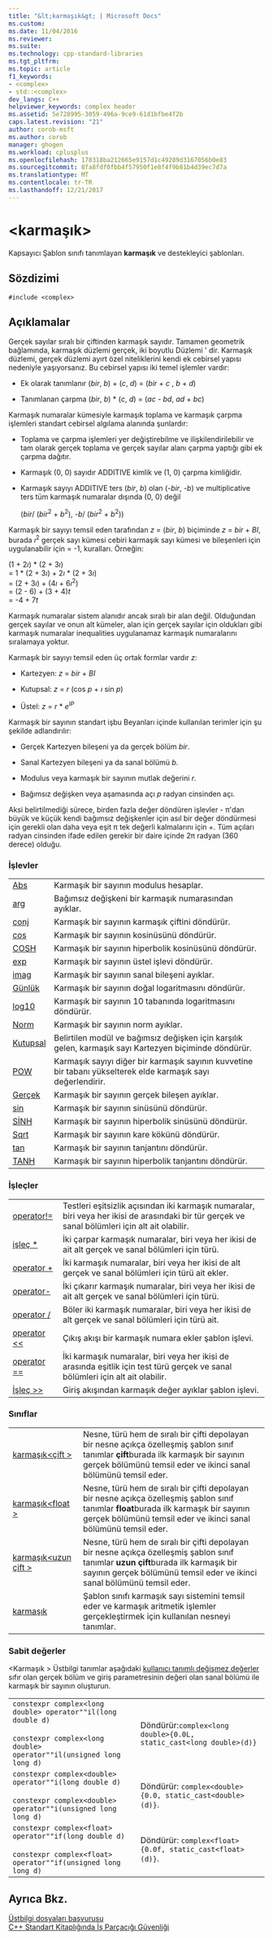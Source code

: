 ```yaml
---
title: "&lt;karmaşık&gt; | Microsoft Docs"
ms.custom: 
ms.date: 11/04/2016
ms.reviewer: 
ms.suite: 
ms.technology: cpp-standard-libraries
ms.tgt_pltfrm: 
ms.topic: article
f1_keywords:
- <complex>
- std::<complex>
dev_langs: C++
helpviewer_keywords: complex header
ms.assetid: 5e728995-3059-496a-9ce9-61d1bfbe4f2b
caps.latest.revision: "21"
author: corob-msft
ms.author: corob
manager: ghogen
ms.workload: cplusplus
ms.openlocfilehash: 178318ba212665e9157d1c49289d3167056b0e83
ms.sourcegitcommit: 8fa8fdf0fbb4f57950f1e8f4f9b81b4d39ec7d7a
ms.translationtype: MT
ms.contentlocale: tr-TR
ms.lasthandoff: 12/21/2017
---
```

# <a name="ltcomplexgt"></a>&lt;karmaşık&gt;
Kapsayıcı Şablon sınıfı tanımlayan **karmaşık** ve destekleyici şablonları.  
  
## <a name="syntax"></a>Sözdizimi  
  
```  
#include <complex>  
```  
  
## <a name="remarks"></a>Açıklamalar  
 Gerçek sayılar sıralı bir çiftinden karmaşık sayıdır. Tamamen geometrik bağlamında, karmaşık düzlemi gerçek, iki boyutlu Düzlemi ' dir. Karmaşık düzlemi, gerçek düzlemi ayırt özel niteliklerini kendi ek cebirsel yapısı nedeniyle yaşıyorsanız. Bu cebirsel yapısı iki temel işlemler vardır:  
  
-   Ek olarak tanımlanır (*bir*, *b*) + (*c*, *d*) = (*bir* + *c* , *b* + *d*)  
  
-   Tanımlanan çarpma (*bir*, *b*) \* (*c*, *d*) = (*ac*  -  *bd*, *ad* + *bc*)  
  
 Karmaşık numaralar kümesiyle karmaşık toplama ve karmaşık çarpma işlemleri standart cebirsel algılama alanında şunlardır:  
  
-   Toplama ve çarpma işlemleri yer değiştirebilme ve ilişkilendirilebilir ve tam olarak gerçek toplama ve gerçek sayılar alanı çarpma yaptığı gibi ek çarpma dağıtır.  
  
-   Karmaşık (0, 0) sayıdır ADDITIVE kimlik ve (1, 0) çarpma kimliğidir.  
  
-   Karmaşık sayıyı ADDITIVE ters (*bir*, *b*) olan (-*bir*, -*b*) ve multiplicative ters tüm karmaşık numaralar dışında (0, 0) değil  
  
     (*bir*/ (*bir*<sup>2</sup> + *b*<sup>2</sup>), -*b*/ (*bir*<sup>2</sup> + *b*<sup>2</sup>))  
  
 Karmaşık bir sayıyı temsil eden tarafından *z* = (*bir*, *b*) biçiminde *z* = *bir*  +  *BI*, burada *ı*<sup>2</sup> gerçek sayı kümesi cebiri karmaşık sayı kümesi ve bileşenleri için uygulanabilir için = -1, kuralları. Örneğin:  
  
  (1 + 2*ı*) \* (2 + 3*ı*)  
  = 1 \* (2 + 3*ı*) + 2*ı* \* (2 + 3*ı*)  
  = (2 + 3*ı*) + (4*ı* + 6*ı*<sup>2</sup>)  
  = (2 - 6) + (3 + 4)*t*  
  = -4 + 7*t*  
  
 Karmaşık numaralar sistem alanıdır ancak sıralı bir alan değil. Olduğundan gerçek sayılar ve onun alt kümeler, alan için gerçek sayılar için oldukları gibi karmaşık numaralar inequalities uygulanamaz karmaşık numaralarını sıralamaya yoktur.  
  
 Karmaşık bir sayıyı temsil eden üç ortak formlar vardır *z*:  
  
-   Kartezyen: *z* = *bir* + *BI*  
  
-   Kutupsal: *z* = *r* (cos *p* + *ı* sin *p*)  
  
-   Üstel: *z* = *r* \* *e*<sup>*IP*</sup>  
  
 Karmaşık bir sayının standart işbu Beyanları içinde kullanılan terimler için şu şekilde adlandırılır:  
  
-   Gerçek Kartezyen bileşeni ya da gerçek bölüm *bir*.  
  
-   Sanal Kartezyen bileşeni ya da sanal bölümü *b*.  
  
-   Modulus veya karmaşık bir sayının mutlak değerini *r*.  
  
-   Bağımsız değişken veya aşamasında açı *p* radyan cinsinden açı.  
  
 Aksi belirtilmediği sürece, birden fazla değer döndüren işlevler - π'dan büyük ve küçük kendi bağımsız değişkenler için asıl bir değer döndürmesi için gerekli olan daha veya eşit π tek değerli kalmalarını için +. Tüm açıları radyan cinsinden ifade edilen gerekir bir daire içinde 2π radyan (360 derece) olduğu.  
  
### <a name="functions"></a>İşlevler  
  
|||  
|-|-|  
|[Abs](../standard-library/complex-functions.md#abs)|Karmaşık bir sayının modulus hesaplar.|  
|[arg](../standard-library/complex-functions.md#arg)|Bağımsız değişkeni bir karmaşık numarasından ayıklar.|  
|[conj](../standard-library/complex-functions.md#conj)|Karmaşık bir sayının karmaşık çiftini döndürür.|  
|[cos](../standard-library/complex-functions.md#cos)|Karmaşık bir sayının kosinüsünü döndürür.|  
|[COSH](../standard-library/complex-functions.md#cosh)|Karmaşık bir sayının hiperbolik kosinüsünü döndürür.|  
|[exp](../standard-library/complex-functions.md#exp)|Karmaşık bir sayının üstel işlevi döndürür.|  
|[imag](../standard-library/complex-functions.md#imag)|Karmaşık bir sayının sanal bileşeni ayıklar.|  
|[Günlük](../standard-library/complex-functions.md#log)|Karmaşık bir sayının doğal logaritmasını döndürür.|  
|[log10](../standard-library/complex-functions.md#log10)|Karmaşık bir sayının 10 tabanında logaritmasını döndürür.|  
|[Norm](../standard-library/complex-functions.md#norm)|Karmaşık bir sayının norm ayıklar.|  
|[Kutupsal](../standard-library/complex-functions.md#polar)|Belirtilen modül ve bağımsız değişken için karşılık gelen, karmaşık sayı Kartezyen biçiminde döndürür.|  
|[POW](../standard-library/complex-functions.md#pow)|Karmaşık sayıyı diğer bir karmaşık sayının kuvvetine bir tabanı yükselterek elde karmaşık sayı değerlendirir.|  
|[Gerçek](../standard-library/complex-functions.md#real)|Karmaşık bir sayının gerçek bileşen ayıklar.|  
|[sin](../standard-library/complex-functions.md#sin)|Karmaşık bir sayının sinüsünü döndürür.|  
|[SİNH](../standard-library/complex-functions.md#sinh)|Karmaşık bir sayının hiperbolik sinüsünü döndürür.|  
|[Sqrt](../standard-library/complex-functions.md#sqrt)|Karmaşık bir sayının kare kökünü döndürür.|  
|[tan](../standard-library/complex-functions.md#tan)|Karmaşık bir sayının tanjantını döndürür.|  
|[TANH](../standard-library/complex-functions.md#tanh)|Karmaşık bir sayının hiperbolik tanjantını döndürür.|  
  
### <a name="operators"></a>İşleçler  
  
|||  
|-|-|  
|[operator!=](../standard-library/complex-operators.md#op_neq)|Testleri eşitsizlik açısından iki karmaşık numaralar, biri veya her ikisi de arasındaki bir tür gerçek ve sanal bölümleri için alt ait olabilir.|  
|[işleç *](../standard-library/complex-operators.md#op_star)|İki çarpar karmaşık numaralar, biri veya her ikisi de ait alt gerçek ve sanal bölümleri için türü.|  
|[operator +](../standard-library/complex-operators.md#op_add)|İki karmaşık numaralar, biri veya her ikisi de alt gerçek ve sanal bölümleri için türü ait ekler.|  
|[operator-](../standard-library/complex-operators.md#operator-)|İki çıkarır karmaşık numaralar, biri veya her ikisi de ait alt gerçek ve sanal bölümleri için türü.|  
|[operator /](../standard-library/complex-operators.md#op_div)|Böler iki karmaşık numaralar, biri veya her ikisi de alt gerçek ve sanal bölümleri için türü ait.|  
|[operator <\<](../standard-library/complex-operators.md#op_lt_lt)|Çıkış akışı bir karmaşık numara ekler şablon işlevi.|  
|[operator ==](../standard-library/complex-operators.md#op_eq_eq)|İki karmaşık numaralar, biri veya her ikisi de arasında eşitlik için test türü gerçek ve sanal bölümleri için alt ait olabilir.|  
|[İşleç >>](../standard-library/complex-operators.md#op_gt_gt)|Giriş akışından karmaşık değer ayıklar şablon işlevi.|  
  
### <a name="classes"></a>Sınıflar  
  
|||  
|-|-|  
|[karmaşık\<çift >](../standard-library/complex-double.md)|Nesne, türü hem de sıralı bir çifti depolayan bir nesne açıkça özelleşmiş şablon sınıf tanımlar **çift**burada ilk karmaşık bir sayının gerçek bölümünü temsil eder ve ikinci sanal bölümünü temsil eder.|  
|[karmaşık\<float >](../standard-library/complex-float.md)|Nesne, türü hem de sıralı bir çifti depolayan bir nesne açıkça özelleşmiş şablon sınıf tanımlar **float**burada ilk karmaşık bir sayının gerçek bölümünü temsil eder ve ikinci sanal bölümünü temsil eder.|  
|[karmaşık\<uzun çift >](../standard-library/complex-long-double.md)|Nesne, türü hem de sıralı bir çifti depolayan bir nesne açıkça özelleşmiş şablon sınıf tanımlar **uzun çift**burada ilk karmaşık bir sayının gerçek bölümünü temsil eder ve ikinci sanal bölümünü temsil eder.|  
|[karmaşık](../standard-library/complex-class.md)|Şablon sınıfı karmaşık sayı sistemini temsil eder ve karmaşık aritmetik işlemler gerçekleştirmek için kullanılan nesneyi tanımlar.|  
  
### <a name="literals"></a>Sabit değerler  
 \<Karmaşık > Üstbilgi tanımlar aşağıdaki [kullanıcı tanımlı değişmez değerler](../cpp/user-defined-literals-cpp.md) sıfır olan gerçek bölüm ve giriş parametresinin değeri olan sanal bölümü ile karmaşık bir sayının oluşturun.  
  
|||  
|-|-|  
|`constexpr complex<long double> operator""il(long double d)`<br /><br /> `constexpr complex<long double> operator""il(unsigned long long d)`|Döndürür:`complex<long double>{0.0L, static_cast<long double>(d)}`|  
|`constexpr complex<double> operator""i(long double d)`<br /><br /> `constexpr complex<double> operator""i(unsigned long long d)`|Döndürür: `complex<double>{0.0, static_cast<double>(d)}`.|  
|`constexpr complex<float> operator""if(long double d)`<br /><br /> `constexpr complex<float> operator""if(unsigned long long d)`|Döndürür: `complex<float>{0.0f, static_cast<float>(d)}`.|  
  
## <a name="see-also"></a>Ayrıca Bkz.  
 [Üstbilgi dosyaları başvurusu](../standard-library/cpp-standard-library-header-files.md)   
 [C++ Standart Kitaplığında İş Parçacığı Güvenliği](../standard-library/thread-safety-in-the-cpp-standard-library.md)



